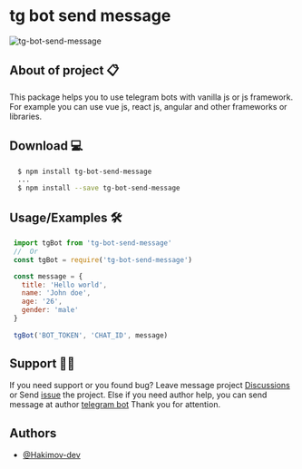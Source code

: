 
# tg bot send message
![tg-bot-send-message](https://user-images.githubusercontent.com/83240328/192081942-0d60068f-0454-463e-98e7-85ac4d3729f0.png)


## About of project  📋
This package helps you to use telegram bots with vanilla js or js framework. For example you can use vue js, react js, angular and other frameworks or libraries.

## Download 💻
```bash
  $ npm install tg-bot-send-message
  ...
  $ npm install --save tg-bot-send-message
```
    
## Usage/Examples 🛠

```javascript
 import tgBot from 'tg-bot-send-message'
 //  Or
 const tgBot = require('tg-bot-send-message')

 const message = {
   title: 'Hello world',
   name: 'John doe',
   age: '26',
   gender: 'male'
 }
 
 tgBot('BOT_TOKEN', 'CHAT_ID', message)
```


## Support 👨‍💻

If you need support or you found bug? Leave message project [Discussions](https://github.com/hakimov-dev/tg-bot-send-message/discussions/1) or Send [issue](https://github.com/hakimov-dev/tg-bot-send-message/issues/new) the project. Else if you need author help, you can send message at author [telegram bot](https://t.me/hakimovDev_bot) Thank you for attention.


## Authors

- [@Hakimov-dev](https://www.github.com/hakimov-dev)

